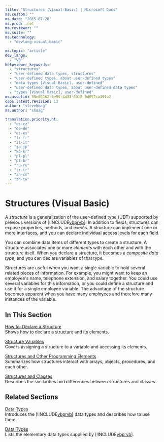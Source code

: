 ```yaml
---
title: "Structures (Visual Basic) | Microsoft Docs"
ms.custom: ""
ms.date: "2015-07-20"
ms.prod: .net
ms.reviewer: ""
ms.suite: ""
ms.technology: 
  - "devlang-visual-basic"

ms.topic: "article"
dev_langs: 
  - "VB"
helpviewer_keywords: 
  - "structures"
  - "user-defined data types, structures"
  - "user-defined types, about user-defined types"
  - "data types [Visual Basic], user-defined"
  - "user-defined data types, about user-defined data types"
  - "types [Visual Basic], user-defined"
ms.assetid: 55e86462-5e99-4d33-8018-6d097ca491b2
caps.latest.revision: 13
author: "stevehoag"
ms.author: "shoag"

translation.priority.ht: 
  - "cs-cz"
  - "de-de"
  - "es-es"
  - "fr-fr"
  - "it-it"
  - "ja-jp"
  - "ko-kr"
  - "pl-pl"
  - "pt-br"
  - "ru-ru"
  - "tr-tr"
  - "zh-cn"
  - "zh-tw"
---
```

# Structures (Visual Basic)
A *structure* is a generalization of the user-defined type (UDT) supported by previous versions of [!INCLUDE[vbprvb](../../../../csharp/programming-guide/concepts/linq/includes/vbprvb_md.md)]. In addition to fields, structures can expose properties, methods, and events. A structure can implement one or more interfaces, and you can declare individual access levels for each field.  
  
 You can combine data items of different types to create a structure. A structure associates one or more *elements* with each other and with the structure itself. When you declare a structure, it becomes a *composite data type*, and you can declare variables of that type.  
  
 Structures are useful when you want a single variable to hold several related pieces of information. For example, you might want to keep an employee's name, telephone extension, and salary together. You could use several variables for this information, or you could define a structure and use it for a single employee variable. The advantage of the structure becomes apparent when you have many employees and therefore many instances of the variable.  
  
## In This Section  
 [How to: Declare a Structure](../../../../visual-basic/programming-guide/language-features/data-types/how-to-declare-a-structure.md)  
 Shows how to declare a structure and its elements.  
  
 [Structure Variables](../../../../visual-basic/programming-guide/language-features/data-types/structure-variables.md)  
 Covers assigning a structure to a variable and accessing its elements.  
  
 [Structures and Other Programming Elements](../../../../visual-basic/programming-guide/language-features/data-types/structures-and-other-programming-elements.md)  
 Summarizes how structures interact with arrays, objects, procedures, and each other.  
  
 [Structures and Classes](../../../../visual-basic/programming-guide/language-features/data-types/structures-and-classes.md)  
 Describes the similarities and differences between structures and classes.  
  
## Related Sections  
 [Data Types](../../../../visual-basic/programming-guide/language-features/data-types/index.md)  
 Introduces the [!INCLUDE[vbprvb](../../../../csharp/programming-guide/concepts/linq/includes/vbprvb_md.md)] data types and describes how to use them.  
  
 [Data Types](../../../../visual-basic/language-reference/data-types/data-type-summary.md)  
 Lists the elementary data types supplied by [!INCLUDE[vbprvb](../../../../csharp/programming-guide/concepts/linq/includes/vbprvb_md.md)].